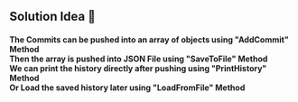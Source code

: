 <h2>Solution Idea 🧠</h2>
<h4>
The Commits can be pushed into an array of objects using "AddCommit" Method <br>
Then the array is pushed into JSON File using "SaveToFile" Method <br>
We can print the history directly after pushing using "PrintHistory" Method <br>
Or Load the saved history later using "LoadFromFile" Method
</h4>
